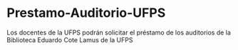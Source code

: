 # Prestamo-Auditorio-UFPS
Los docentes de la UFPS podrán solicitar el préstamo de los auditorios de la Biblioteca Eduardo Cote Lamus de la UFPS
